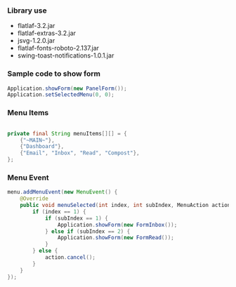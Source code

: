 
### Library use
- flatlaf-3.2.jar
- flatlaf-extras-3.2.jar
- jsvg-1.2.0.jar
- flatlaf-fonts-roboto-2.137.jar
- swing-toast-notifications-1.0.1.jar

### Sample code to show form
``` java
Application.showForm(new PanelForm());
Application.setSelectedMenu(0, 0);
```
### Menu Items
``` java

private final String menuItems[][] = {
    {"~MAIN~"},
    {"Dashboard"},
    {"Email", "Inbox", "Read", "Compost"},
};
```
### Menu Event
``` java
menu.addMenuEvent(new MenuEvent() {
    @Override
    public void menuSelected(int index, int subIndex, MenuAction action) {
        if (index == 1) {
            if (subIndex == 1) {
                Application.showForm(new FormInbox());
            } else if (subIndex == 2) {
                Application.showForm(new FormRead());
            }
        } else {
            action.cancel();
        }
    }
});
```
